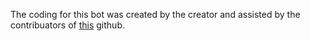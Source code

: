 The coding for this bot was created by the creator and assisted by the contribuators of [this](https://github.com/AavHRF/Bloo) github.
